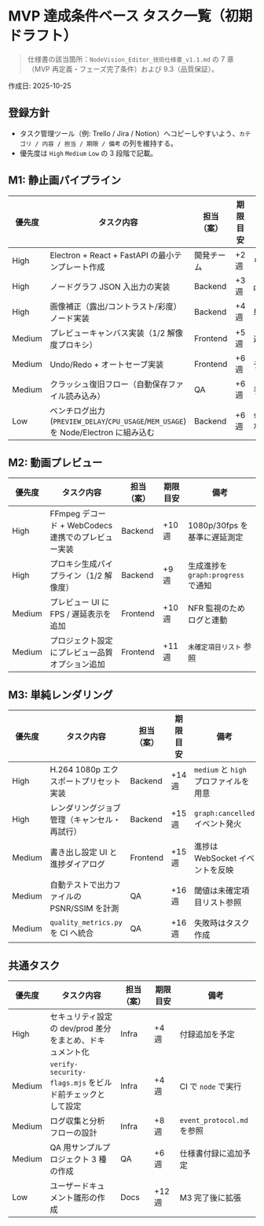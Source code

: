 # MVP 達成条件ベース タスク一覧（初期ドラフト）

> 仕様書の該当箇所：`NodeVision_Editor_技術仕様書_v1.1.md` の 7 章（MVP 再定義・フェーズ完了条件）および 9.3（品質保証）。

作成日: 2025-10-25

## 登録方針
- タスク管理ツール（例: Trello / Jira / Notion）へコピーしやすいよう、`カテゴリ / 内容 / 担当 / 期限 / 備考` の列を維持する。
- 優先度は `High` `Medium` `Low` の 3 段階で記載。

## M1: 静止画パイプライン

| 優先度 | タスク内容 | 担当（案） | 期限目安 | 備考 |
| --- | --- | --- | --- | --- |
| High | Electron + React + FastAPI の最小テンプレート作成 | 開発チーム | +2 週 | リポジトリ初期化とCI整備を含む |
| High | ノードグラフ JSON 入出力の実装 | Backend | +3 週 | `project_schema_v1.json` に準拠 |
| High | 画像補正（露出/コントラスト/彩度）ノード実装 | Backend | +4 週 | 単体テストを併せて作成 |
| Medium | プレビューキャンバス実装（1/2 解像度プロキシ） | Frontend | +5 週 | 遅延計測ロガーを作成 |
| Medium | Undo/Redo + オートセーブ実装 | Frontend | +6 週 | データ損失テストを用意 |
| Medium | クラッシュ復旧フロー（自動保存ファイル読み込み） | QA | +6 週 | 手動検証手順書を作成 |
| Low | ベンチログ出力 (`PREVIEW_DELAY`/`CPU_USAGE`/`MEM_USAGE`) を Node/Electron に組み込む | Backend | +6 週 | `scripts/benchmarks/preview_delay.js` が参照する形式 |

## M2: 動画プレビュー

| 優先度 | タスク内容 | 担当（案） | 期限目安 | 備考 |
| --- | --- | --- | --- | --- |
| High | FFmpeg デコード + WebCodecs 連携でのプレビュー実装 | Backend | +10 週 | 1080p/30fps を基準に遅延測定 |
| High | プロキシ生成パイプライン（1/2 解像度） | Backend | +9 週 | 生成進捗を `graph:progress` で通知 |
| Medium | プレビュー UI に FPS / 遅延表示を追加 | Frontend | +10 週 | NFR 監視のためログと連動 |
| Medium | プロジェクト設定にプレビュー品質オプション追加 | Frontend | +11 週 | `未確定項目リスト` 参照 |

## M3: 単純レンダリング

| 優先度 | タスク内容 | 担当（案） | 期限目安 | 備考 |
| --- | --- | --- | --- | --- |
| High | H.264 1080p エクスポートプリセット実装 | Backend | +14 週 | `medium` と `high` プロファイルを用意 |
| High | レンダリングジョブ管理（キャンセル・再試行） | Backend | +15 週 | `graph:cancelled` イベント発火 |
| Medium | 書き出し設定 UI と進捗ダイアログ | Frontend | +15 週 | 進捗は WebSocket イベントを反映 |
| Medium | 自動テストで出力ファイルの PSNR/SSIM を計測 | QA | +16 週 | 閾値は未確定項目リスト参照 |
| Medium | `quality_metrics.py` を CI へ統合 | QA | +16 週 | 失敗時はタスク作成 |

## 共通タスク

| 優先度 | タスク内容 | 担当（案） | 期限目安 | 備考 |
| --- | --- | --- | --- | --- |
| High | セキュリティ設定の dev/prod 差分をまとめ、ドキュメント化 | Infra | +4 週 | 付録追加を予定 |
| Medium | `verify-security-flags.mjs` をビルド前チェックとして設定 | Infra | +4 週 | CI で `node` で実行 |
| Medium | ログ収集と分析フローの設計 | Infra | +8 週 | `event_protocol.md` を参照 |
| Medium | QA 用サンプルプロジェクト 3 種の作成 | QA | +6 週 | 仕様書付録に追加予定 |
| Low | ユーザードキュメント雛形の作成 | Docs | +12 週 | M3 完了後に拡張 |
